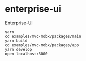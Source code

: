 # enterprise-ui
Enterprise-UI


```
yarn
cd examples/mvc-mobx/packages/main
yarn build
cd examples/mvc-mobx/packages/app
yarn develop
open localhost:3000
```